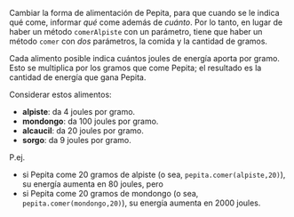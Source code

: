 Cambiar la forma de alimentación de Pepita, para que cuando se le indica qué come, informar _qué_ come además de _cuánto_. 
Por lo tanto, en lugar de haber un método `comerAlpiste` con un parámetro, tiene que haber un método `comer` con _dos_ parámetros, la comida y la cantidad de gramos.

Cada alimento posible indica cuántos joules de energía aporta por gramo. Esto se multiplica por los gramos que come Pepita; el resultado es la cantidad de energía que gana Pepita.

Considerar estos alimentos:

- **alpiste**: da 4 joules por gramo.
- **mondongo**: da 100 joules por gramo.
- **alcaucil**: da 20 joules por gramo.
- **sorgo**: da 9 joules por gramo.

P.ej. 

- si Pepita come 20 gramos de alpiste (o sea, `pepita.comer(alpiste,20)`), su energía aumenta en 80 joules, pero
- si Pepita come 20 gramos de mondongo (o sea, `pepita.comer(mondongo,20)`), su energía aumenta en 2000 joules.
